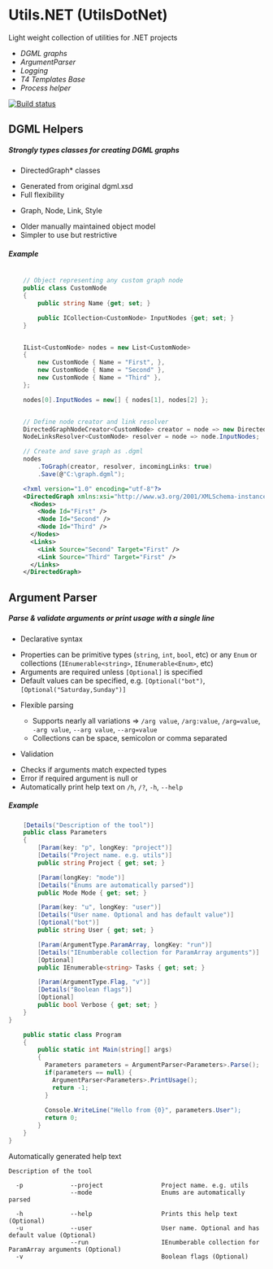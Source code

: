 # Utils.NET (UtilsDotNet)

Light weight collection of utilities for .NET projects

* _DGML graphs_
* _ArgumentParser_
* _Logging_
* _T4 Templates Base_
* _Process helper_


[![Build status](https://ci.appveyor.com/api/projects/status/d6tdpjcbwcrgd68f?svg=true)](https://ci.appveyor.com/project/nayanshah/utilsdotnet)

## DGML Helpers

##### Strongly types classes for creating DGML graphs

* DirectedGraph* classes
 - Generated from original dgml.xsd
 - Full flexibility

* Graph, Node, Link, Style
 - Older manually maintained object model
 - Simpler to use but restrictive


##### Example


```csharp

    // Object representing any custom graph node
    public class CustomNode
    {
        public string Name {get; set; }

        public ICollection<CustomNode> InputNodes {get; set; }
    }

```

```csharp

    IList<CustomNode> nodes = new List<CustomNode>
    {
        new CustomNode { Name = "First", },
        new CustomNode { Name = "Second" },
        new CustomNode { Name = "Third" },
    };

    nodes[0].InputNodes = new[] { nodes[1], nodes[2] };


    // Define node creator and link resolver
    DirectedGraphNodeCreator<CustomNode> creator = node => new DirectedGraphNode { Id = node.Name };
    NodeLinksResolver<CustomNode> resolver = node => node.InputNodes;

    // Create and save graph as .dgml
    nodes
        .ToGraph(creator, resolver, incomingLinks: true)
        .Save(@"C:\graph.dgml");
```

```xml
    <?xml version="1.0" encoding="utf-8"?>
    <DirectedGraph xmlns:xsi="http://www.w3.org/2001/XMLSchema-instance" xmlns:xsd="http://www.w3.org/2001/XMLSchema" xmlns="http://schemas.microsoft.com/vs/2009/dgml">
      <Nodes>
        <Node Id="First" />
        <Node Id="Second" />
        <Node Id="Third" />
      </Nodes>
      <Links>
        <Link Source="Second" Target="First" />
        <Link Source="Third" Target="First" />
      </Links>
    </DirectedGraph>

```


## Argument Parser

##### Parse & validate arguments or print usage with a single line

* Declarative syntax
 - Properties can be primitive types (``string``, ``int``, ``bool``, etc) or any ``Enum`` or collections (``IEnumerable<string>``, ``IEnumerable<Enum>``, etc) 
 - Arguments are required unless ``[Optional]`` is specified
 - Default values can be specified, e.g. ``[Optional("bot")``, ``[Optional("Saturday,Sunday")]``

* Flexible parsing
  - Supports nearly all variations =>  ``/arg value``, ``/arg:value``, ``/arg=value``, ``-arg value``, ``--arg value``, ``--arg=value``
  - Collections can be space, semicolon or comma separated

* Validation
 - Checks if arguments match expected types
 - Error if required argument is null or 
 - Automatically print help text on ``/h``, ``/?``, ``-h``, ``--help``


##### Example

```csharp
    [Details("Description of the tool")]
    public class Parameters
    {
        [Param(key: "p", longKey: "project")]
        [Details("Project name. e.g. utils")]
        public string Project { get; set; }

        [Param(longKey: "mode")]
        [Details("Enums are automatically parsed")]
        public Mode Mode { get; set; }

        [Param(key: "u", longKey: "user")]
        [Details("User name. Optional and has default value")]
        [Optional("bot")]
        public string User { get; set; }

        [Param(ArgumentType.ParamArray, longKey: "run")]
        [Details("IEnumberable collection for ParamArray arguments")]
        [Optional]
        public IEnumerable<string> Tasks { get; set; }

        [Param(ArgumentType.Flag, "v")]
        [Details("Boolean flags")]
        [Optional]
        public bool Verbose { get; set; }
    }
}
```

```csharp
    public static class Program
    {
        public static int Main(string[] args)
        {
          Parameters parameters = ArgumentParser<Parameters>.Parse();
          if(parameters == null) {
            ArgumentParser<Parameters>.PrintUsage();
            return -1;
          }
          
          Console.WriteLine("Hello from {0}", parameters.User");
          return 0;
        }
    }
}
```

Automatically generated help text

```
Description of the tool

  -p             --project                Project name. e.g. utils
                 --mode                   Enums are automatically parsed

  -h             --help                   Prints this help text (Optional)
  -u             --user                   User name. Optional and has default value (Optional)
                 --run                    IEnumberable collection for ParamArray arguments (Optional)
  -v                                      Boolean flags (Optional)
```


